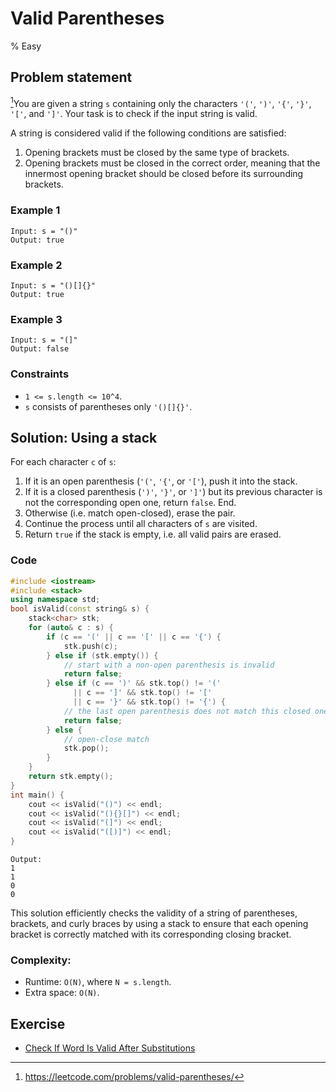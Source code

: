 # Valid Parentheses
% Easy
## Problem statement
 
[^url]You are given a string `s` containing only the characters `'('`, `')'`, `'{'`, `'}'`, `'['`, and `']'`. Your task is to check if the input string is valid.

A string is considered valid if the following conditions are satisfied:

1. Opening brackets must be closed by the same type of brackets.
2. Opening brackets must be closed in the correct order, meaning that the innermost opening bracket should be closed before its surrounding brackets.

[^url]: https://leetcode.com/problems/valid-parentheses/
### Example 1
```text
Input: s = "()"
Output: true
```
### Example 2
```text
Input: s = "()[]{}"
Output: true
```

### Example 3
```text
Input: s = "(]"
Output: false
``` 

### Constraints

* `1 <= s.length <= 10^4`.
* `s` consists of parentheses only `'()[]{}'`.

## Solution: Using a stack
For each character `c` of `s`:

1. If it is an open parenthesis (`'('`, `'{'`, or `'['`), push it into the stack.
2. If it is a closed parenthesis (`')'`, `'}'`, or `']'`) but its previous character is not the corresponding open one, return `false`. End.
3. Otherwise (i.e. match open-closed), erase the pair.
4. Continue the process until all characters of `s` are visited.
5. Return `true` if the stack is empty, i.e. all valid pairs are erased.

### Code
```cpp
#include <iostream>
#include <stack>
using namespace std;
bool isValid(const string& s) {
    stack<char> stk;
    for (auto& c : s) {
        if (c == '(' || c == '[' || c == '{') {
            stk.push(c);
        } else if (stk.empty()) {
            // start with a non-open parenthesis is invalid
            return false;
        } else if (c == ')' && stk.top() != '(' 
              || c == ']' && stk.top() != '['
              || c == '}' && stk.top() != '{') {
            // the last open parenthesis does not match this closed one
            return false;
        } else {
            // open-close match
            stk.pop();
        }
    }
    return stk.empty();
}
int main() {
    cout << isValid("()") << endl;
    cout << isValid("(){}[]") << endl;
    cout << isValid("(]") << endl;
    cout << isValid("([)]") << endl;
}
```
```text
Output:
1
1
0
0
```

This solution efficiently checks the validity of a string of parentheses, brackets, and curly braces by using a stack to ensure that each opening bracket is correctly matched with its corresponding closing bracket. 

### Complexity:

* Runtime: `O(N)`, where `N = s.length`.
* Extra space: `O(N)`.

## Exercise
- [Check If Word Is Valid After Substitutions](https://leetcode.com/problems/check-if-word-is-valid-after-substitutions/)